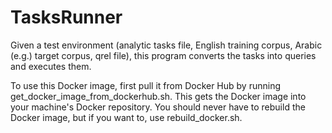# TasksRunner
Given a test environment (analytic tasks file, English training corpus, Arabic (e.g.) target corpus, qrel file), 
this program converts the tasks into queries and executes them. 

To use this Docker image, first pull it from Docker Hub by running get_docker_image_from_dockerhub.sh.
This gets the Docker image into your machine's Docker repository.
You should never have to rebuild the Docker image, but if you want to, use rebuild_docker.sh.


